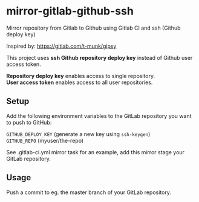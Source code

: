 # mirror-gitlab-github-ssh
Mirror repository from Gitlab to Github using Gitlab CI and ssh (Github deploy key)

Inspired by: https://gitlab.com/t-munk/gipsy

This project uses **ssh Github repository deploy key** instead of Github user access token.

**Repository deploy key** enables access to single repository.  
**User access token** enables access to all user repositories.  

## Setup
Add the following environment variables to the GitLab repository you want to push to GitHub:


`GITHUB_DEPLOY_KEY` (generate a new key using `ssh-keygen`)  
`GITHUB_REPO` (myuser/the-repo)


See .gitlab-ci.yml mirror task for an example, add this mirror stage your GitLab repository.

## Usage
Push a commit to eg. the master branch of your GitLab repository.
